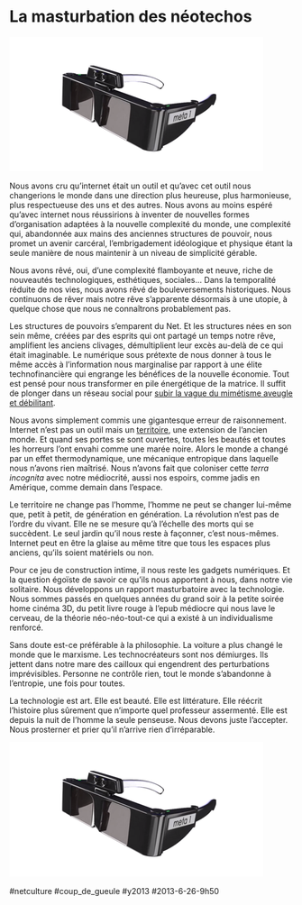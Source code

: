 # La masturbation des néotechos

![](_i/metaview.png)

Nous avons cru qu’internet était un outil et qu’avec cet outil nous changerions le monde dans une direction plus heureuse, plus harmonieuse, plus respectueuse des uns et des autres. Nous avons au moins espéré qu’avec internet nous réussirions à inventer de nouvelles formes d’organisation adaptées à la nouvelle complexité du monde, une complexité qui, abandonnée aux mains des anciennes structures de pouvoir, nous promet un avenir carcéral, l’embrigadement idéologique et physique étant la seule manière de nous maintenir à un niveau de simplicité gérable.

Nous avons rêvé, oui, d’une complexité flamboyante et neuve, riche de nouveautés technologiques, esthétiques, sociales… Dans la temporalité réduite de nos vies, nous avons rêvé de bouleversements historiques. Nous continuons de rêver mais notre rêve s’apparente désormais à une utopie, à quelque chose que nous ne connaîtrons probablement pas.

Les structures de pouvoirs s’emparent du Net. Et les structures nées en son sein même, créées par des esprits qui ont partagé un temps notre rêve, amplifient les anciens clivages, démultiplient leur excès au-delà de ce qui était imaginable. Le numérique sous prétexte de nous donner à tous le même accès à l’information nous marginalise par rapport à une élite technofinancière qui engrange les bénéfices de la nouvelle économie. Tout est pensé pour nous transformer en pile énergétique de la matrice. Il suffit de plonger dans un réseau social pour [subir la vague du mimétisme aveugle et débilitant](pourquoi-nos-connexions-devraient-elles-se-voir.md).

Nous avons simplement commis une gigantesque erreur de raisonnement. Internet n’est pas un outil mais un [territoire](#territoire), une extension de l’ancien monde. Et quand ses portes se sont ouvertes, toutes les beautés et toutes les horreurs l’ont envahi comme une marée noire. Alors le monde a changé par un effet thermodynamique, une mécanique entropique dans laquelle nous n’avons rien maîtrisé. Nous n’avons fait que coloniser cette *terra incognita* avec notre médiocrité, aussi nos espoirs, comme jadis en Amérique, comme demain dans l’espace.

Le territoire ne change pas l’homme, l’homme ne peut se changer lui-même que, petit à petit, de génération en génération. La révolution n’est pas de l’ordre du vivant. Elle ne se mesure qu’à l’échelle des morts qui se succèdent. Le seul jardin qu’il nous reste à façonner, c’est nous-mêmes. Internet peut en être la glaise au même titre que tous les espaces plus anciens, qu’ils soient matériels ou non.

Pour ce jeu de construction intime, il nous reste les gadgets numériques. Et la question égoïste de savoir ce qu’ils nous apportent à nous, dans notre vie solitaire. Nous développons un rapport masturbatoire avec la technologie. Nous sommes passés en quelques années du grand soir à la petite soirée home cinéma 3D, du petit livre rouge à l’epub médiocre qui nous lave le cerveau, de la théorie néo-néo-tout-ce qui a existé à un individualisme renforcé.

Sans doute est-ce préférable à la philosophie. La voiture a plus changé le monde que le marxisme. Les technocréateurs sont nos démiurges. Ils jettent dans notre mare des cailloux qui engendrent des perturbations imprévisibles. Personne ne contrôle rien, tout le monde s’abandonne à l’entropie, une fois pour toutes.

La technologie est art. Elle est beauté. Elle est littérature. Elle réécrit l’histoire plus sûrement que n’importe quel professeur assermenté. Elle est depuis la nuit de l’homme la seule penseuse. Nous devons juste l’accepter. Nous prosterner et prier qu’il n’arrive rien d’irréparable.

[![metaview](_i/metaview.png)](http://www.meta-view.com/)



#netculture #coup_de_gueule #y2013 #2013-6-26-9h50
